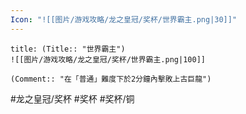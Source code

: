 ```yaml
---
Icon: "![[图片/游戏攻略/龙之皇冠/奖杯/世界霸主.png|30]]"
---
```

```ad-common-bronze-trophy
title: (Title:: "世界霸主")
![[图片/游戏攻略/龙之皇冠/奖杯/世界霸主.png|100]]

(Comment:: "在「普通」難度下於2分鐘內擊敗上古巨龍")
```

#龙之皇冠/奖杯 #奖杯 #奖杯/铜
